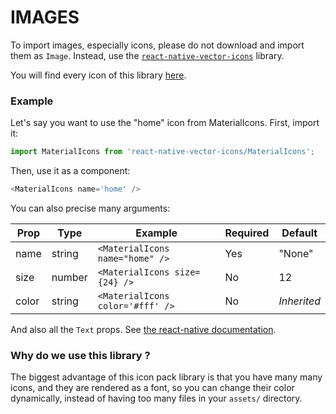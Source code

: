 # IMAGES

To import images, especially icons, please do not download and import them as `Image`. Instead, use the [`react-native-vector-icons`](https://github.com/oblador/react-native-vector-icons) library.  
  
You will find every icon of this library [here](https://oblador.github.io/react-native-vector-icons/).

### Example

Let's say you want to use the "home" icon from MaterialIcons. First, import it:  
```javascript
import MaterialIcons from 'react-native-vector-icons/MaterialIcons';
```
Then, use it as a component:
```javascript
<MaterialIcons name='home' />
```

You can also precise many arguments:

| Prop | Type | Example | Required | Default |
|-|-|-|-|-|
| name | string | `<MaterialIcons name="home" />` | Yes | "None" |
| size | number | `<MaterialIcons size={24} />` | No | 12 |
| color | string | `<MaterialIcons color='#fff' />` | No | *Inherited* |

And also all the `Text` props. See [the react-native documentation](https://reactnative.dev/docs/text.html).

### Why do we use this library ?

The biggest advantage of this icon pack library is that you have many many icons, and they are rendered as a font, so you can change their color dynamically, instead of having too many files in your `assets/` directory.
